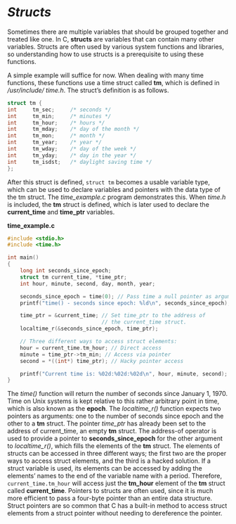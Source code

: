 # *__Structs__*

Sometimes there are multiple variables that should be grouped together and treated like one. In C, __structs__ are variables that can contain many other variables. Structs are often used by various system functions and libraries, so understanding how to use structs is a prerequisite to using these functions.

A simple example will suffice for now. When dealing with many time functions,
these functions use a time struct called __tm__, which is defined in _/usr/include/
time.h_. The struct’s definition is as follows.

```c
struct tm {
int     tm_sec;     /* seconds */
int     tm_min;     /* minutes */
int     tm_hour;    /* hours */
int     tm_mday;    /* day of the month */
int     tm_mon;     /* month */
int     tm_year;    /* year */
int     tm_wday;    /* day of the week */
int     tm_yday;    /* day in the year */
int     tm_isdst;   /* daylight saving time */
};
```

After this struct is defined, `struct tm` becomes a usable variable type, which can be used to declare variables and pointers with the data type of the tm struct. The _time_example.c_ program demonstrates this. When _time.h_ is included, the __tm__ struct is defined, which is later used to declare the __current_time__ and __time_ptr__ variables.

__time_example.c__

```c
#include <stdio.h>
#include <time.h>

int main() 
{
    long int seconds_since_epoch;
    struct tm current_time, *time_ptr;
    int hour, minute, second, day, month, year;

    seconds_since_epoch = time(0); // Pass time a null pointer as argument.
    printf("time() - seconds since epoch: %ld\n", seconds_since_epoch);

    time_ptr = &current_time; // Set time_ptr to the address of
                              // the current_time struct.
    localtime_r(&seconds_since_epoch, time_ptr);

    // Three different ways to access struct elements:
    hour = current_time.tm_hour; // Direct access
    minute = time_ptr->tm_min; // Access via pointer
    second = *((int*) time_ptr); // Hacky pointer access

    printf("Current time is: %02d:%02d:%02d\n", hour, minute, second);
}
```

The _time()_ function will return the number of seconds since January 1, 1970. Time on Unix systems is kept relative to this rather arbitrary point in time, which is also known as the __epoch__. The _localtime_r()_ function expects two pointers as arguments: one to the number of seconds since epoch and the other to a __tm__ struct. The pointer _time_ptr_ has already been set to the address of current_time, an empty __tm__ struct. The address-of operator is used to provide a pointer to __seconds_since_epoch__ for the other argument to _localtime_r()_, which fills the elements of the __tm__ struct. The elements of structs can be accessed in three different ways; the first two are the proper ways to access struct elements, and the third is a hacked solution. If a struct variable is used, its elements can be accessed by adding the elements’ names to the end of the variable name with a period. Therefore, `current_time.tm_hour` will access just the __tm_hour__ element of the __tm__ struct called __current_time__. Pointers to structs are often used, since it is much more efficient to pass a four-byte pointer than an entire data structure. Struct pointers are so common that C has a built-in method to access struct elements from a struct pointer without needing to dereference the pointer.